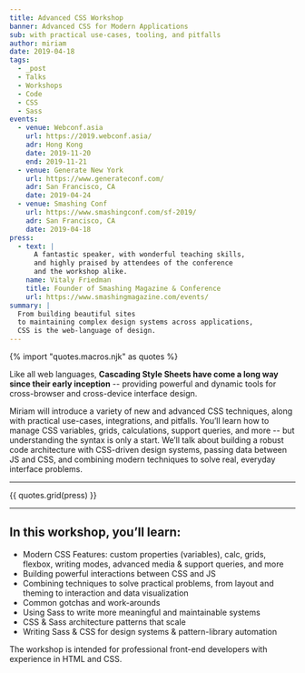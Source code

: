 ```yaml
---
title: Advanced CSS Workshop
banner: Advanced CSS for Modern Applications
sub: with practical use-cases, tooling, and pitfalls
author: miriam
date: 2019-04-18
tags:
  - _post
  - Talks
  - Workshops
  - Code
  - CSS
  - Sass
events:
  - venue: Webconf.asia
    url: https://2019.webconf.asia/
    adr: Hong Kong
    date: 2019-11-20
    end: 2019-11-21
  - venue: Generate New York
    url: https://www.generateconf.com/
    adr: San Francisco, CA
    date: 2019-04-24
  - venue: Smashing Conf
    url: https://www.smashingconf.com/sf-2019/
    adr: San Francisco, CA
    date: 2019-04-18
press:
  - text: |
      A fantastic speaker, with wonderful teaching skills,
      and highly praised by attendees of the conference
      and the workshop alike.
    name: Vitaly Friedman
    title: Founder of Smashing Magazine & Conference
    url: https://www.smashingmagazine.com/events/
summary: |
  From building beautiful sites
  to maintaining complex design systems across applications,
  CSS is the web-language of design.
---
```

{% import "quotes.macros.njk" as quotes %}

Like all web languages,
**Cascading Style Sheets have come a long way
since their early inception** --
providing powerful and dynamic tools
for cross-browser and cross-device interface design.

Miriam will introduce a variety of new and advanced CSS techniques,
along with practical use-cases, integrations, and pitfalls.
You’ll learn how to manage CSS variables, grids, calculations,
support queries, and more --
but understanding the syntax is only a start.
We’ll talk about building a robust code architecture
with CSS-driven design systems,
passing data between JS and CSS,
and combining modern techniques to solve real,
everyday interface problems.

------

{{ quotes.grid(press) }}

------

## In this workshop, you’ll learn:

- Modern CSS Features:
  custom properties (variables), calc, grids, flexbox, writing modes,
  advanced media & support queries, and more
- Building powerful interactions between CSS and JS
- Combining techniques to solve practical problems,
  from layout and theming to interaction and data visualization
- Common gotchas and work-arounds
- Using Sass to write more meaningful and maintainable systems
- CSS & Sass architecture patterns that scale
- Writing Sass & CSS for design systems & pattern-library automation

The workshop is intended for professional front-end developers
with experience in HTML and CSS.
